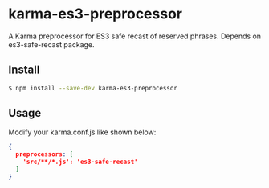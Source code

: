 # karma-es3-preprocessor

A Karma preprocessor for ES3 safe recast of reserved phrases.
Depends on es3-safe-recast package.

## Install 

```sh
$ npm install --save-dev karma-es3-preprocessor
```

## Usage

Modify your karma.conf.js like shown below:
```json
{
  preprocessors: [
    'src/**/*.js': 'es3-safe-recast'
  ]
}
``` 
